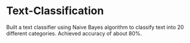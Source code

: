 # Text-Classification
Built a text classifier using Naive Bayes algorithm to classify text into 20 different categories. Achieved accuracy of about 80%.
